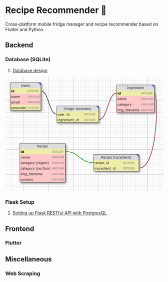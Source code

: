 # Recipe Recommender 🍊
Cross-platform mobile fridge manager and recipe recommender based on Flutter and Python.

## Backend

### Database (SQLite)

1. [Database design](https://ondras.zarovi.cz/sql/demo/)

![img](database_design.JPG)

### Flask Setup

1. [Setting up Flask RESTful API with PostgresQL](https://www.codementor.io/@dongido/how-to-build-restful-apis-with-python-and-flask-fh5x7zjrx)

## Frontend

### Flutter

## Miscellaneous

### Web Scraping
